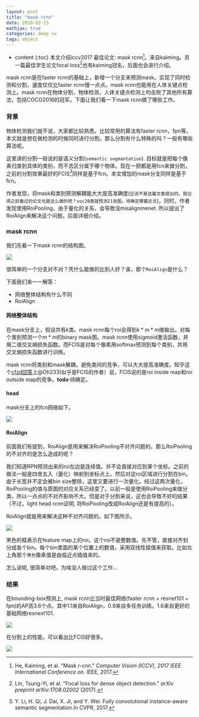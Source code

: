```yaml
---
layout: post
title: "mask rcnn"
date: 2018-02-13
mathjax: true
categories: deep cv
tags: object
---
```

* content
{:toc}
本文介绍iccv2017 最佳论文: mask rcnn[^mask_rcnn]。来自kaiming。另一篇最佳学生论文focal loss[^focal_loss]也有kaiming冠名，后面也会进行介绍。

mask rcnn是在faster rcnn的基础上，新增一个分支来预测mask。实现了同时检测和分割，速度仅仅比faster rcnn慢一点点。mask rcnn也能用在人体关键点检测上。mask rcnn在物体分割，物体检测，人体关键点检测上均击败了其他所有算法，包括COCO2016的冠军。下面让我们看一下mask rcnn做了哪些工作。



### 背景

物体检测我们就不说，大家都比较熟悉。比较常用的算法有faster rcnn，fpn等。本文就是想在做检测的时候同时进行分割。那么分割有什么特殊的吗？一般有哪些算法呢。

这里讲的分割一般说的是语义分割(`semantic segmantation`). 目标就是把每个像素归类到具体的类别，而不去区分属于哪个物体。现在一把都是用fcn来做分割，之前的分割效果最好的FCIS[^fcis]同样是基于fcn。本文增加的mask分支同样是基于fcn。

作者发现，将mask和类别预测解耦能大大提高准确度(`应该不是这篇文章提出的。我记得之前看过的论文也是这么做的吧？voc20类就预测21张图。待确定哪篇论文`)。同时，作者发现使用RoiPooling，由于量化的关系，会导致没misalignmenet. 所以提出了RoiAlign来解决这个问题。后面详细介绍。



### mask rcnn

我们先看一下mask rcnn的结构图。

![](http://vsooda.github.io/assets/mask_rcnn/mask_rcnn.png)

很简单的一个分支对不对？凭什么能做的比别人好？诶，那个`RoiAlign`是什么？

下面我们来一一解答：

* 网络整体结构有什么不同
* RoiAlign

#### 网络整体结构

在mask分支上，假设共有$k$类。mask rcnn每个roi会得到$k*m*m$维输出。对每个类别预测一个$m*m$的binary mask图。mask rcnn使用sigmoid激活函数，并用二值交叉熵损失函数。而FCIS是对每个像素用softmax预测到每个类别，并用交叉熵损失函数进行训练。

mask rcnn将类别和mask解耦。避免类间的竞争，可以大大提高准确度。知乎这个[cfzd回答](https://www.zhihu.com/question/57403701)上@Oh233(似乎是FCIS的作者）说，FCIS说的是roi inside map和roi outside map的竞争。**todo**:待确定。

#### head

mask分支上的fcn网络如下。

![](http://vsooda.github.io/assets/mask_rcnn/head.png)





#### RoiAlign

前面我们有提到，RoiAlign是用来解决RoiPooling不对齐问题的。那么RoiPooling的不对齐的是怎么造成的呢？

我们知道RPN预测出来的roi左边是连续值。并不会直接对应到某个坐标。之前的做法一般是四舍五入（量化）映射到坐标点上。然后对这roi区域进行分割在bin。由于长宽并不定会被bin size整除，这里又要进行一次量化。经过这两次量化，RoiPooling的值与原图的对应关系已经变了。以前一般是使用RoiPooling来做分类，所以一点点的不对齐影响不大。但是对于分割来说，这也会导致不好的结果（不过，light head rcnn证明, 将RoiPooling改成RoiAlign还是有提高的）。

RoiAlign就是用来解决这种不对齐问题的。如下图所示。

![](http://vsooda.github.io/assets/mask_rcnn/roi_align.png)

黑色的框表示在feature map上的roi。这个roi不是整数值。先不管，直接对齐划分成各个bin。每个bin里面的某个位置上的数值，采用双线性插值来获取。比如左上角那个`黑色`像素值是由临近点插值来的。

怎么说呢, 很简单对吧。为啥没人做过这个工作...



### 结果

在bounding-box预测上, mask rcnn比当时最佳网络(faster rcnn + resnet101 + fpn)的AP高3.6个点。其中1.1来自RoiAlign，0.9来自多任务训练。1.6来自更好的基础网络resnext101.

![](http://vsooda.github.io/assets/mask_rcnn/bbox_result.png)

 

在分割上的性能，可以看出比FCIS好很多。

![](http://vsooda.github.io/assets/mask_rcnn/mask_result.png)



[^mask_rcnn]: He, Kaiming, et al. "Mask r-cnn." *Computer Vision (ICCV), 2017 IEEE International Conference on*. IEEE, 2017.
[^focal_loss]: Lin, Tsung-Yi, et al. "Focal loss for dense object detection." *arXiv preprint arXiv:1708.02002* (2017).
[^fcis]: Y. Li, H. Qi, J. Dai, X. Ji, and Y. Wei. Fully convolutional instance-aware semantic segmentation.In CVPR, 2017.